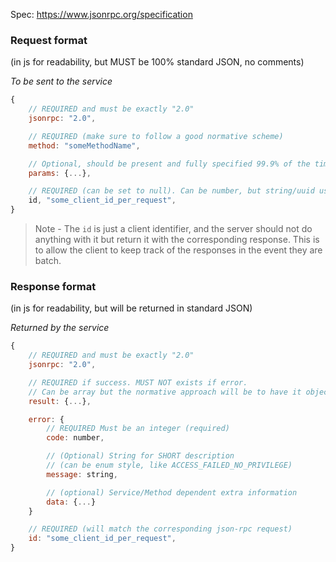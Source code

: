 
Spec: https://www.jsonrpc.org/specification


### Request format

(in js for readability, but MUST be 100% standard JSON, no comments)

_To be sent to the service_
```js
{
    // REQUIRED and must be exactly "2.0"
    jsonrpc: "2.0", 

    // REQUIRED (make sure to follow a good normative scheme)
    method: "someMethodName", 

    // Optional, should be present and fully specified 99.9% of the time
    params: {...}, 

    // REQUIRED (can be set to null). Can be number, but string/uuid us a good normative approach
    id, "some_client_id_per_request", 
}
```

> Note - The `id` is just a client identifier, and the server should not do anything with it but return it with the corresponding response. This is to allow the client to keep track of the responses in the event they are batch.


### Response format

(in js for readability, but will be returned in standard JSON)

_Returned by the service_
```js
{
    // REQUIRED and must be exactly "2.0"
    jsonrpc: "2.0", 

    // REQUIRED if success. MUST NOT exists if error. 
    // Can be array but the normative approach will be to have it object only.
    result: {...}, 

    error: {
        // REQUIRED Must be an integer (required)
        code: number, 

        // (Optional) String for SHORT description 
        // (can be enum style, like ACCESS_FAILED_NO_PRIVILEGE)
        message: string,

        // (optional) Service/Method dependent extra information
        data: {...}
    }

    // REQUIRED (will match the corresponding json-rpc request)
    id: "some_client_id_per_request", 
}
```

